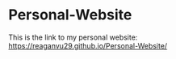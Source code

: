 # Personal-Website

This is the link to my personal website: https://reaganvu29.github.io/Personal-Website/
